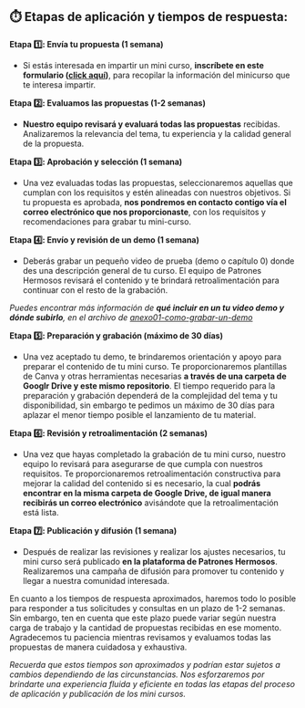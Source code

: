 ## ⏱️ Etapas de aplicación y tiempos de respuesta:

**Etapa 1️⃣: Envía tu propuesta (1 semana)**

- Si estás interesada en impartir un mini curso, **inscríbete en este formulario ([click aquí](https://forms.gle/gJjRF6RKaHfBMBS68))**, para recopilar la información del minicurso que te interesa impartir.

**Etapa 2️⃣: Evaluamos las propuestas (1-2 semanas)**

- **Nuestro equipo revisará y evaluará todas las propuestas** recibidas. Analizaremos la relevancia del tema, tu experiencia y la calidad general de la propuesta.

**Etapa 3️⃣: Aprobación y selección (1 semana)**

- Una vez evaluadas todas las propuestas, seleccionaremos aquellas que cumplan con los requisitos y estén alineadas con nuestros objetivos. Si tu propuesta es aprobada, **nos pondremos en contacto contigo vía el correo electrónico que nos proporcionaste**, con los requisitos y recomendaciones para grabar tu mini-curso.

**Etapa 4️⃣: Envío y revisión de un demo (1 semana)**

- Deberás grabar un pequeño video de prueba (demo o capítulo 0) donde des una descripción general de tu curso. El equipo de Patrones Hermosos revisará el contenido y te brindará retroalimentación para continuar con el resto de la grabación.
  
*Puedes encontrar más información de **qué incluir en un tu video demo y dónde subirlo**, en el archivo de [anexo01-como-grabar-un-demo](https://github.com/patroneshermosos-oficial/make-a-minicourse/blob/main/General/anexo01-como-grabar-un-demo.md)*

**Etapa 5️⃣: Preparación y grabación (máximo de 30 días)**

- Una vez aceptado tu demo, te brindaremos orientación y apoyo para preparar el contenido de tu mini curso. Te proporcionaremos plantillas de Canva y otras herramientas necesarias **a través de una carpeta de Googlr Drive y este mismo repositorio**. El tiempo requerido para la preparación y grabación dependerá de la complejidad del tema y tu disponibilidad, sin embargo te pedimos un máximo de 30 días para aplazar el menor tiempo posible el lanzamiento de tu material.

**Etapa 6️⃣: Revisión y retroalimentación (2 semanas)**

- Una vez que hayas completado la grabación de tu mini curso, nuestro equipo lo revisará para asegurarse de que cumpla con nuestros requisitos. Te proporcionaremos retroalimentación constructiva para mejorar la calidad del contenido si es necesario, la cual **podrás encontrar en la misma carpeta de Google Drive, de igual manera recibirás un correo electrónico** avisándote que la retroalimentación está lista.

**Etapa 7️⃣: Publicación y difusión (1 semana)**

- Después de realizar las revisiones y realizar los ajustes necesarios, tu mini curso será publicado **en la plataforma de Patrones Hermosos**. Realizaremos una campaña de difusión para promover tu contenido y llegar a nuestra comunidad interesada.

En cuanto a los tiempos de respuesta aproximados, haremos todo lo posible para responder a tus solicitudes y consultas en un plazo de 1-2 semanas. Sin embargo, ten en cuenta que este plazo puede variar según nuestra carga de trabajo y la cantidad de propuestas recibidas en ese momento. Agradecemos tu paciencia mientras revisamos y evaluamos todas las propuestas de manera cuidadosa y exhaustiva.

*Recuerda que estos tiempos son aproximados y podrían estar sujetos a cambios dependiendo de las circunstancias. Nos esforzaremos por brindarte una experiencia fluida y eficiente en todas las etapas del proceso de aplicación y publicación de los mini cursos.*
